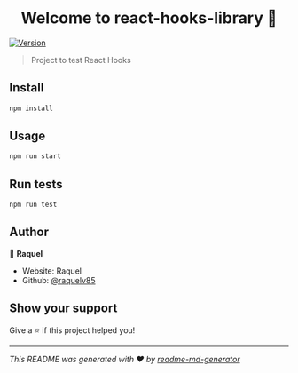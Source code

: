 <h1 align="center">Welcome to react-hooks-library 👋</h1>
<p>
  <a href="https://www.npmjs.com/package/react-hooks-library" target="_blank">
    <img alt="Version" src="https://img.shields.io/npm/v/react-hooks-library.svg">
  </a>
</p>

> Project to test React Hooks

## Install

```sh
npm install
```

## Usage

```sh
npm run start
```

## Run tests

```sh
npm run test
```

## Author

👤 **Raquel**

* Website: Raquel
* Github: [@raquelv85](https://github.com/raquelv85)

## Show your support

Give a ⭐️ if this project helped you!

***
_This README was generated with ❤️ by [readme-md-generator](https://github.com/kefranabg/readme-md-generator)_